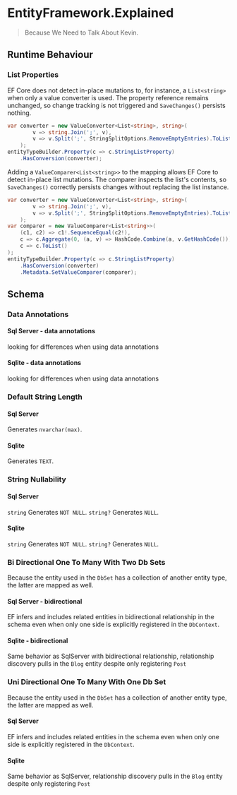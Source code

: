 # EntityFramework.Explained
> Because We Need to Talk About Kevin.  

## Runtime Behaviour
### List Properties
EF Core does not detect in-place mutations to, for instance, a `List<string>` when only a value converter is used. The property reference remains unchanged, so change tracking is not triggered and `SaveChanges()` persists nothing.  
```csharp
var converter = new ValueConverter<List<string>, string>(
        v => string.Join(';', v),
        v => v.Split(';', StringSplitOptions.RemoveEmptyEntries).ToList()
    );
entityTypeBuilder.Property(c => c.StringListProperty)
    .HasConversion(converter);
```
Adding a `ValueComparer<List<string>>` to the mapping allows EF Core to detect in-place list mutations. The comparer inspects the list's contents, so `SaveChanges()` correctly persists changes without replacing the list instance.  
```csharp
var converter = new ValueConverter<List<string>, string>(
        v => string.Join(';', v),
        v => v.Split(';', StringSplitOptions.RemoveEmptyEntries).ToList()
    );
var comparer = new ValueComparer<List<string>>(
    (c1, c2) => c1!.SequenceEqual(c2!),
    c => c.Aggregate(0, (a, v) => HashCode.Combine(a, v.GetHashCode())),
    c => c.ToList()
);
entityTypeBuilder.Property(c => c.StringListProperty)
    .HasConversion(converter)
    .Metadata.SetValueComparer(comparer);
```
## Schema
### Data Annotations
#### Sql Server - data annotations
looking for differences when using data annotations
#### Sqlite - data annotations
looking for differences when using data annotations
### Default String Length
#### Sql Server
Generates `nvarchar(max)`.
#### Sqlite
Generates `TEXT`.
### String Nullability
#### Sql Server
`string` Generates `NOT NULL`.
`string?` Generates `NULL`.
#### Sqlite
`string` Generates `NOT NULL`.
`string?` Generates `NULL`.
### Bi Directional One To Many With Two Db Sets
Because the entity used in the `DbSet` has a collection of another entity type, the latter are mapped as well.
#### Sql Server - bidirectional
EF infers and includes related entities in bidirectional relationship in the schema even when only one side is explicitly registered in the `DbContext`.
#### Sqlite - bidirectional
Same behavior as SqlServer with bidirectional relationship, relationship discovery pulls in the `Blog` entity despite only registering `Post`
### Uni Directional One To Many With One Db Set
Because the entity used in the `DbSet` has a collection of another entity type, the latter are mapped as well.
#### Sql Server
EF infers and includes related entities in the schema even when only one side is explicitly registered in the `DbContext`.
#### Sqlite
Same behavior as SqlServer, relationship discovery pulls in the `Blog` entity despite only registering `Post`

